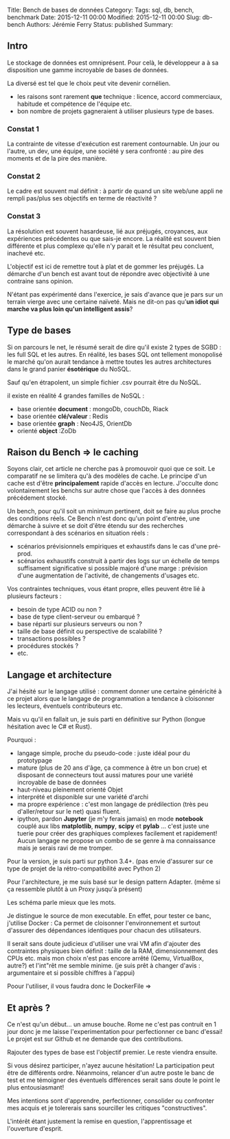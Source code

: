 Title: Bench de bases de données
Category: 
Tags: sql, db, bench, benchmark
Date: 2015-12-11 00:00
Modified: 2015-12-11 00:00
Slug: db-bench
Authors: Jérémie Ferry
Status: published
Summary:

## Intro

Le stockage de données est omniprésent.
Pour celà, le développeur a à sa disposition une gamme incroyable de bases de données.

La diversé est tel que le choix peut vite devenir cornélien.

- les raisons sont rarement **que** technique : licence, accord commerciaux, habitude et compétence de l'équipe etc.
- bon nombre de projets gagneraient à utiliser plusieurs type de bases.

### Constat 1

La contrainte de vitesse d'exécution est rarement contournable.
Un jour ou l'autre, un dev, une équipe, une société y sera confronté : au pire des moments et de la pire des manière.

### Constat 2

Le cadre est souvent mal définit : à partir de quand un site web/une appli ne rempli pas/plus ses objectifs en terme de réactivité ?

### Constat 3

La résolution est souvent hasardeuse, lié aux préjugés, croyances, aux expériences précédentes ou que sais-je encore.
La réalité est souvent bien différente et plus complexe qu'elle n'y parait et le résultat peu concluent, inachevé etc.

L'objectif est ici de remettre tout à plat et de gommer les préjugés.
La démarche d'un bench est avant tout de répondre avec objectivité à une contraine sans opinion.

N'étant pas expérimenté dans l'exercice, je sais d'avance que je pars sur un terrain vierge avec une certaine naïveté.
Mais ne dit-on pas qu'**un idiot qui marche va plus loin qu'un intelligent assis**?

## Type de bases

Si on parcours le net, le résumé serait de dire qu'il existe 2 types de SGBD : les full SQL et les autres.
En réalité, les bases SQL ont tellement monopolisé le marché qu'on aurait tendance à mettre toutes les autres architectures dans le grand panier **ésotérique** du NoSQL.

Sauf qu'en étrapolent, un simple fichier .csv pourrait être du NoSQL.

il existe en réalité 4 grandes familles de NoSQL :

* base orientée **document** : mongoDb, couchDb, Riack
* base orientée **clé/valeur** : Redis
* base orientée **graph** : Neo4JS, OrientDb
* orienté **object** :ZoDb

## Raison du Bench => le caching

Soyons clair, cet article ne cherche pas à promouvoir quoi que ce soit.
Le comparatif ne se limitera qu'à des modèles de cache.
Le principe d'un cache est d'être **principalement** rapide d'accès en lecture.
J'occulte donc volontairement les benchs sur autre chose que l'accès à des données précédement stocké.

Un bench, pour qu'il soit un minimum pertinent, doit se faire au plus proche des conditions réels.
Ce Bench n'est donc qu'un point d'entrée, une démarche à suivre et se doit d'être étendu sur des recherches correspondant à des scénarios en situation réels :

* scénarios prévisionnels empiriques et exhaustifs dans le cas d'une pré-prod.
* scénarios exhaustifs construit à partir des logs sur un échelle de temps suffisament significative si possible majoré d'une marge : prévision d'une augmentation de l'activité, de changements d'usages etc.

Vos contraintes techniques, vous étant propre, elles peuvent être lié à plusieurs facteurs :

* besoin de type ACID ou non ?
* base de type client-serveur ou embarqué ?
* base réparti sur plusieurs serveurs ou non ?
* taille de base définit ou perspective de scalabilité ?
* transactions possibles ?
* procédures stockés ?
* etc.

## Langage et architecture

J'ai hésité sur le langage utilisé : comment donner une certaine généricité à ce projet alors que le langage de programmation a tendance à cloisonner les lecteurs, éventuels contributeurs etc.

Mais vu qu'il en fallait un, je suis parti en définitive sur Python (longue hésitation avec le C# et Rust).

Pourquoi :

* langage simple, proche du pseudo-code : juste idéal pour du prototypage
* mature (plus de 20 ans d'âge, ça commence à être un bon crue) et disposant de connecteurs tout aussi matures pour une variété incroyable de base de données
* haut-niveau pleinement orienté Objet
* interprété et disponible sur une variété d'archi
* ma propre expérience : c'est mon langage de prédilection (très peu d'aller/retour sur le net) quasi fluent.
* ipython, pardon **Jupyter** (je m'y ferais jamais) en mode **notebook** couplé aux libs **matplotlib**, **numpy**, **scipy** et **pylab** ... c'est juste une tuerie pour créer des graphiques complexes facilement et rapidement!
Aucun langage ne propose un combo de se genre à ma connaissance mais je serais ravi de me tromper.

Pour la version, je suis parti sur python 3.4+. (pas envie d'assurer sur ce type de projet de la rétro-compatibilité avec Python 2)

Pour l'architecture, je me suis basé sur le design pattern Adapter. (même si ça ressemble plutôt à un Proxy jusqu'à présent)

Les schéma parle mieux que les mots.

Je distingue le source de mon executable.
En effet, pour tester ce banc, j'utilise Docker : Ca permet de cloisonner l'environnement et surtout d'assurer des dépendances identiques pour chacun des utilisateurs.

Il serait sans doute judicieux d'utiliser une vrai VM afin d'ajouter des contraintes physiques bien définit : taille de la RAM, dimensionnement des CPUs etc. mais mon choix n'est pas encore arrêté (Qemu, VirtualBox, autre?) et l'int"rêt me semble minime.
(je suis prêt à changer d'avis : argumentaire et si possible chiffres à l'appui)

Poour l'utiliser, il vous faudra donc le DockerFile =>

## Et après ?

Ce n'est qu'un début... un amuse bouche.
Rome ne c'est pas contruit en 1 jour donc je me laisse l'experimentation pour perfectionner ce banc d'essai!
Le projet est sur Github et ne demande que des contributions.

Rajouter des types de base est l'objectif premier.
Le reste viendra ensuite.

Si vous désirez participer, n'ayez aucune hésitation!
La participation peut être de différents ordre.
Néanmoins, relancer d'un autre poste le banc de test et me témoigner des éventuels différences serait sans doute le point le plus
entousiasmant!

Mes intentions sont d'apprendre, perfectionner, consolider ou confronter mes acquis et je tolererais sans sourciller les critiques "constructives".

L'intérêt étant justement la remise en question, l'apprentissage et l'ouverture d'esprit.